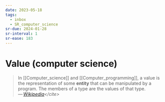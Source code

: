 ```yaml
---
date: 2023-05-18
tags:
  - inbox
  - SR_computer_science
sr-due: 2024-01-28
sr-interval: 1
sr-ease: 183
---
```


# Value (computer science)

> In [[Computer_science]] and [[Computer_programming]], a value is the
> representation of some **entity** that can be manipulated by a program. The
> members of a type are the values of that type.\
> — <cite>[Wikipedia](https://en.wikipedia.org/wiki/Value_\(computer_science\))</cite>